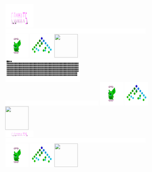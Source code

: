 <div>
    <div display = "inline-block">
        <img src = "./assets/commits.svg" width="90px" height="75px" />
        <img src = "./assets/400.png" width="450px" height="15px"/>
        <img src = "./assets/grimLeaper.gif" width="75px" height="75px"/>
        <img src = "./assets/binaryTree.gif" width="75px" height="75px"/>
        <img src = "./assets/butterfree.gif" width="75px" height="75px"/>
    </div>
    <div display = "inline-block">
        <img align="left" src="contributions.svg" width="240px" height="75px"  />
        <img src = "./assets/400.png" width="300px" height="15px"/>
        <img src = "./assets/grimLeaper.gif" width="75px" height="75px"/>
        <img src = "./assets/binaryTree.gif" width="75px" height="75px"/>
        <img src = "./assets/butterfree.gif" width="75px" height="75px"/>
    </div>
    <div display = "inline-block">
        <img src = "./assets/commits.svg" width="90px" height="20px" />
        <img src = "./assets/400.png" width="450px" height="15px"/>
        <img src = "./assets/grimLeaper.gif" width="75px" height="75px"/>
        <img src = "./assets/binaryTree.gif" width="75px" height="75px"/>
        <img src = "./assets/butterfree.gif" width="75px" height="75px"/>
    </div>
</div>
